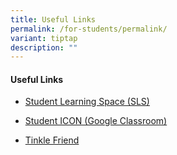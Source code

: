 ```yaml
---
title: Useful Links
permalink: /for-students/permalink/
variant: tiptap
description: ""
---
```

<h4>Useful Links</h4>
<ul data-tight="true" class="tight">
<li>
<p><a href="https://vle.learning.moe.edu.sg/login" rel="noopener noreferrer nofollow" target="_blank">Student Learning Space (SLS)</a>
</p>
</li>
<li>
<p><a href="https://workspace.google.com/dashboard" rel="noopener noreferrer nofollow" target="_blank">Student ICON (Google Classroom)</a>
</p>
</li>
<li>
<p><a href="https://www.tinklefriend.sg/" rel="noopener noreferrer nofollow" target="_blank">Tinkle Friend</a>
</p>
</li>
</ul>
<p></p>